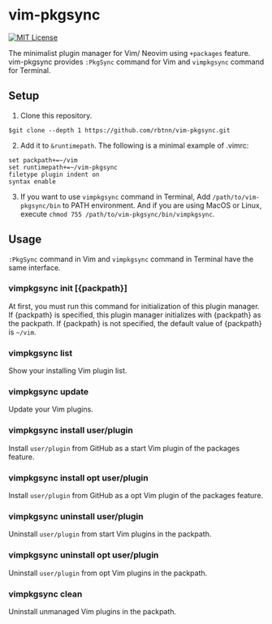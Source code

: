 
# vim-pkgsync

[![MIT License](https://img.shields.io/badge/license-MIT-blue.svg)](LICENSE)

The minimalist plugin manager for Vim/ Neovim using `+packages` feature.
vim-pkgsync provides `:PkgSync` command for Vim and `vimpkgsync` command for Terminal.

## Setup

1. Clone this repository.
```
$git clone --depth 1 https://github.com/rbtnn/vim-pkgsync.git
```

2. Add it to `&runtimepath`. The following is a minimal example of .vimrc:

```
set packpath+=~/vim
set runtimepath+=~/vim-pkgsync
filetype plugin indent on
syntax enable
```

3. If you want to use `vimpkgsync` command in Terminal, Add `/path/to/vim-pkgsync/bin` to PATH environment.
And if you are using MacOS or Linux, execute `chmod 755 /path/to/vim-pkgsync/bin/vimpkgsync`.

## Usage

`:PkgSync` command in Vim and `vimpkgsync` command in Terminal have the same interface.

### vimpkgsync init [{packpath}]
At first, you must run this command for initialization of this plugin manager.
If {packpath} is specified, this plugin manager initializes with {packpath} as the packpath.
If {packpath} is not specified, the default value of {packpath} is `~/vim`.

### vimpkgsync list
Show your installing Vim plugin list.

### vimpkgsync update
Update your Vim plugins.

### vimpkgsync install user/plugin
Install `user/plugin` from GitHub as a start Vim plugin of the packages feature.

### vimpkgsync install opt user/plugin
Install `user/plugin` from GitHub as a opt Vim plugin of the packages feature.

### vimpkgsync uninstall user/plugin
Uninstall `user/plugin` from start Vim plugins in the packpath.

### vimpkgsync uninstall opt user/plugin
Uninstall `user/plugin` from opt Vim plugins in the packpath.

### vimpkgsync clean
Uninstall unmanaged Vim plugins in the packpath.

